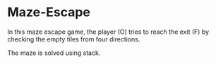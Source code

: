 # Maze-Escape
In this maze escape game, the player (O) tries to reach the exit (F) by checking the empty tiles from four directions.

The maze is solved using stack.
